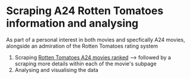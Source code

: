 # Scraping A24 Rotten Tomatoes information and analysing 

As part of a personal interest in both movies and specfically A24 movies, alongside an admiration of the Rotten Tomatoes rating system 

1. Scraping [Rotten Tomatoes A24 movies ranked](https://editorial.rottentomatoes.com/guide/all-a24-movies-ranked/) --> followed by a scraping more details within each of the movie's subpage
2. Analysing and visualising the data


